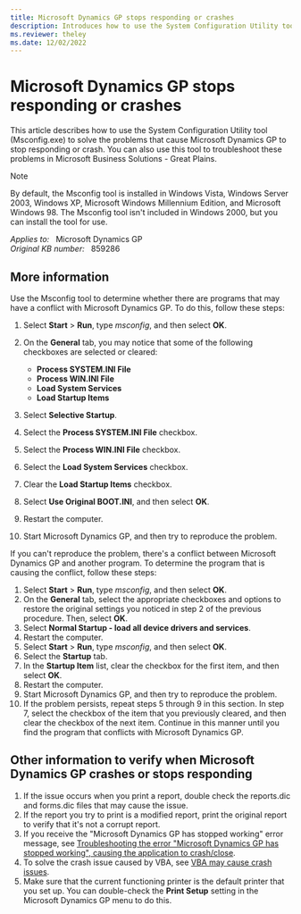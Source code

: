 ```yaml
---
title: Microsoft Dynamics GP stops responding or crashes
description: Introduces how to use the System Configuration Utility tool (Msconfig.exe) to solve issues that cause Microsoft Dynamics GP to stop responding or crash.
ms.reviewer: theley
ms.date: 12/02/2022
---
```

# Microsoft Dynamics GP stops responding or crashes

This article describes how to use the System Configuration Utility tool (Msconfig.exe) to solve the problems that cause Microsoft Dynamics GP to stop responding or crash. You can also use this tool to troubleshoot these problems in Microsoft Business Solutions - Great Plains.

> [!NOTE]
> By default, the Msconfig tool is installed in Windows Vista, Windows Server 2003, Windows XP, Microsoft Windows Millennium Edition, and Microsoft Windows 98. The Msconfig tool isn't included in Windows 2000, but you can install the tool for use.

_Applies to:_ &nbsp; Microsoft Dynamics GP  
_Original KB number:_ &nbsp; 859286

## More information

Use the Msconfig tool to determine whether there are programs that may have a conflict with Microsoft Dynamics GP. To do this, follow these steps:

1. Select **Start** > **Run**, type _msconfig_, and then select **OK**.
2. On the **General** tab, you may notice that some of the following checkboxes are selected or cleared:

   - **Process SYSTEM.INI File**
   - **Process WIN.INI File**
   - **Load System Services**
   - **Load Startup Items**

3. Select **Selective Startup**.
4. Select the **Process SYSTEM.INI File** checkbox.
5. Select the **Process WIN.INI File** checkbox.
6. Select the **Load System Services** checkbox.
7. Clear the **Load Startup Items** checkbox.
8. Select **Use Original BOOT.INI**, and then select **OK**.
9. Restart the computer.
10. Start Microsoft Dynamics GP, and then try to reproduce the problem.

If you can't reproduce the problem, there's a conflict between Microsoft Dynamics GP and another program. To determine the program that is causing the conflict, follow these steps:

1. Select **Start** > **Run**, type _msconfig_, and then select **OK**.
2. On the **General** tab, select the appropriate checkboxes and options to restore the original settings you noticed in step 2 of the previous procedure. Then, select **OK**.
3. Select **Normal Startup - load all device drivers and services**.
4. Restart the computer.
5. Select **Start** > **Run**, type _msconfig_, and then select **OK**.
6. Select the **Startup** tab.
7. In the **Startup Item** list, clear the checkbox for the first item, and then select **OK**.
8. Restart the computer.
9. Start Microsoft Dynamics GP, and then try to reproduce the problem.
10. If the problem persists, repeat steps 5 through 9 in this section. In step 7, select the checkbox of the item that you previously cleared, and then clear the checkbox of the next item. Continue in this manner until you find the program that conflicts with Microsoft Dynamics GP.

## Other information to verify when Microsoft Dynamics GP crashes or stops responding

1. If the issue occurs when you print a report, double check the reports.dic and forms.dic files that may cause the issue.
2. If the report you try to print is a modified report, print the original report to verify that it's not a corrupt report.
3. If you receive the "Microsoft Dynamics GP has stopped working" error message, see [Troubleshooting the error "Microsoft Dynamics GP has stopped working", causing the application to crash/close](https://community.dynamics.com/gp/b/dynamicsgp/posts/troubleshooting-the-error-microsoft-dynamics-gp-has-stopped-working-causing-the-application-to-crash-close).
4. To solve the crash issue caused by VBA, see [VBA may cause crash issues](https://community.dynamics.com/gp/b/dynamicsgp/posts/vba-causing-issues-in-dynamics-gp-here-s-a-possible-solution).
5. Make sure that the current functioning printer is the default printer that you set up. You can double-check the **Print Setup** setting in the Microsoft Dynamics GP menu to do this.
